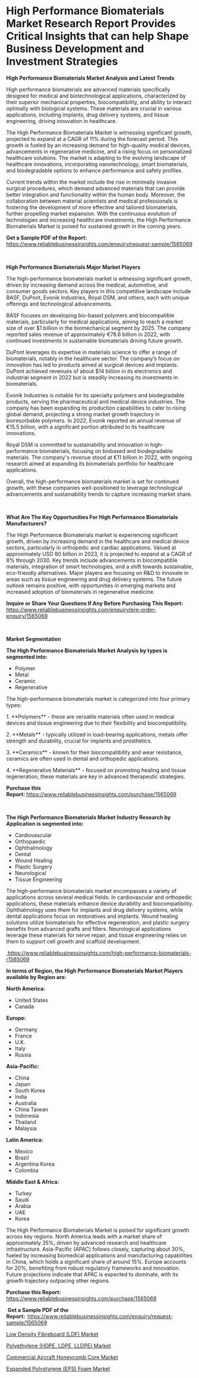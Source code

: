 <p><h1>High Performance Biomaterials Market Research Report Provides Critical Insights that can help Shape Business Development and Investment Strategies</h1></p><p><strong>High Performance Biomaterials Market Analysis and Latest Trends</strong></p>
<p><p>High performance biomaterials are advanced materials specifically designed for medical and biotechnological applications, characterized by their superior mechanical properties, biocompatibility, and ability to interact optimally with biological systems. These materials are crucial in various applications, including implants, drug delivery systems, and tissue engineering, driving innovation in healthcare.</p><p>The High Performance Biomaterials Market is witnessing significant growth, projected to expand at a CAGR of 11% during the forecast period. This growth is fueled by an increasing demand for high-quality medical devices, advancements in regenerative medicine, and a rising focus on personalized healthcare solutions. The market is adapting to the evolving landscape of healthcare innovations, incorporating nanotechnology, smart biomaterials, and biodegradable options to enhance performance and safety profiles.</p><p>Current trends within the market include the rise in minimally invasive surgical procedures, which demand advanced materials that can provide better integration and functionality within the human body. Moreover, the collaboration between material scientists and medical professionals is fostering the development of more effective and tailored biomaterials, further propelling market expansion. With the continuous evolution of technologies and increasing healthcare investments, the High Performance Biomaterials Market is poised for sustained growth in the coming years.</p></p>
<p><strong>Get a Sample PDF of the Report:&nbsp;</strong> <a href="https://www.reliablebusinessinsights.com/enquiry/request-sample/1565069?utm_campaign=1138&utm_medium=2&utm_source=Github&utm_content=ia&utm_term=01022025&utm_id=high-performance-biomaterials">https://www.reliablebusinessinsights.com/enquiry/request-sample/1565069</a></p>
<p>&nbsp;</p>
<p><strong>High Performance Biomaterials Major Market Players</strong></p>
<p><p>The high-performance biomaterials market is witnessing significant growth, driven by increasing demand across the medical, automotive, and consumer goods sectors. Key players in this competitive landscape include BASF, DuPont, Evonik Industries, Royal DSM, and others, each with unique offerings and technological advancements.</p><p>BASF focuses on developing bio-based polymers and biocompatible materials, particularly for medical applications, aiming to reach a market size of over $1 billion in the biomechanical segment by 2025. The company reported sales revenue of approximately €78.6 billion in 2022, with continued investments in sustainable biomaterials driving future growth.</p><p>DuPont leverages its expertise in materials science to offer a range of biomaterials, notably in the healthcare sector. The company’s focus on innovation has led to products aimed at surgical devices and implants. DuPont achieved revenues of about $14 billion in its electronics and industrial segment in 2022 but is steadily increasing its investments in biomaterials.</p><p>Evonik Industries is notable for its specialty polymers and biodegradable products, serving the pharmaceutical and medical device industries. The company has been expanding its production capabilities to cater to rising global demand, projecting a strong market growth trajectory in bioresorbable polymers. In 2022, Evonik reported an annual revenue of €15.5 billion, with a significant portion attributed to its healthcare innovations.</p><p>Royal DSM is committed to sustainability and innovation in high-performance biomaterials, focusing on biobased and biodegradable materials. The company's revenue stood at €11 billion in 2022, with ongoing research aimed at expanding its biomaterials portfolio for healthcare applications.</p><p>Overall, the high-performance biomaterials market is set for continued growth, with these companies well-positioned to leverage technological advancements and sustainability trends to capture increasing market share.</p></p>
<p>&nbsp;</p>
<p><strong>What Are The Key Opportunities For High Performance Biomaterials Manufacturers?</strong></p>
<p><p>The High Performance Biomaterials market is experiencing significant growth, driven by increasing demand in the healthcare and medical device sectors, particularly in orthopedic and cardiac applications. Valued at approximately USD 80 billion in 2023, it is projected to expand at a CAGR of 8% through 2030. Key trends include advancements in biocompatible materials, integration of smart technologies, and a shift towards sustainable, eco-friendly alternatives. Major players are focusing on R&D to innovate in areas such as tissue engineering and drug delivery systems. The future outlook remains positive, with opportunities in emerging markets and increased adoption of biomaterials in regenerative medicine.</p></p>
<p><strong>Inquire or Share Your Questions If Any Before Purchasing This Report:</strong> <a href="https://www.reliablebusinessinsights.com/enquiry/pre-order-enquiry/1565069?utm_campaign=1138&utm_medium=2&utm_source=Github&utm_content=ia&utm_term=01022025&utm_id=high-performance-biomaterials">https://www.reliablebusinessinsights.com/enquiry/pre-order-enquiry/1565069</a></p>
<p>&nbsp;</p>
<p><strong>Market Segmentation</strong></p>
<p><strong>The High Performance Biomaterials Market Analysis by types is segmented into:</strong></p>
<p><ul><li>Polymer</li><li>Metal</li><li>Ceramic</li><li>Regenerative</li></ul></p>
<p><p>The high-performance biomaterials market is categorized into four primary types: </p><p>1. **Polymers** - these are versatile materials often used in medical devices and tissue engineering due to their flexibility and biocompatibility.</p><p>   </p><p>2. **Metals** - typically utilized in load-bearing applications, metals offer strength and durability, crucial for implants and prosthetics.</p><p>   </p><p>3. **Ceramics** - known for their biocompatibility and wear resistance, ceramics are often used in dental and orthopedic applications.</p><p>   </p><p>4. **Regenerative Materials** - focused on promoting healing and tissue regeneration, these materials are key in advanced therapeutic strategies.</p></p>
<p><strong>Purchase this Report:&nbsp;</strong><a href="https://www.reliablebusinessinsights.com/purchase/1565069?utm_campaign=1138&utm_medium=2&utm_source=Github&utm_content=ia&utm_term=01022025&utm_id=high-performance-biomaterials">https://www.reliablebusinessinsights.com/purchase/1565069</a></p>
<p>&nbsp;</p>
<p><strong>The High Performance Biomaterials Market Industry Research by Application is segmented into:</strong></p>
<p><ul><li>Cardiovascular</li><li>Orthopaedic</li><li>Ophthalmology</li><li>Dental</li><li>Wound Healing</li><li>Plastic Surgery</li><li>Neurological</li><li>Tissue Engineering</li></ul></p>
<p><p>The high-performance biomaterials market encompasses a variety of applications across several medical fields. In cardiovascular and orthopedic applications, these materials enhance device durability and biocompatibility. Ophthalmology uses them for implants and drug delivery systems, while dental applications focus on restoratives and implants. Wound healing solutions utilize biomaterials for effective regeneration, and plastic surgery benefits from advanced grafts and fillers. Neurological applications leverage these materials for nerve repair, and tissue engineering relies on them to support cell growth and scaffold development.</p></p>
<p><a href="https://www.reliablebusinessinsights.com/high-performance-biomaterials-r1565069?utm_campaign=1138&utm_medium=2&utm_source=Github&utm_content=ia&utm_term=01022025&utm_id=high-performance-biomaterials">&nbsp;https://www.reliablebusinessinsights.com/high-performance-biomaterials-r1565069</a></p>
<p><strong>In terms of Region, the High Performance Biomaterials Market Players available by Region are:</strong></p>
<p>
    <p> <strong> North America: </strong>
        <ul>
            <li>United States</li>
            <li>Canada</li>
        </ul>
        </p> 
    <p> <strong> Europe: </strong>
        <ul>
            <li>Germany</li>
            <li>France</li>
            <li>U.K.</li>
            <li>Italy</li>
            <li>Russia</li>
        </ul>
        </p> 
    <p> <strong> Asia-Pacific: </strong>
        <ul>
            <li>China</li>
            <li>Japan</li>
            <li>South Korea</li>
            <li>India</li>
            <li>Australia</li>
            <li>China Taiwan</li>
            <li>Indonesia</li>
            <li>Thailand</li>
            <li>Malaysia</li>
        </ul>
        </p> 
    <p> <strong> Latin America: </strong>
        <ul>
            <li>Mexico</li>
            <li>Brazil</li>
            <li>Argentina Korea</li>
            <li>Colombia</li>
        </ul>
        </p> 
    <p> <strong> Middle East & Africa: </strong>
        <ul>
            <li>Turkey</li>
            <li>Saudi</li>
            <li>Arabia</li>
            <li>UAE</li>
            <li>Korea</li>
        </ul>
    </p>
    </p>
<p><p>The High Performance Biomaterials Market is poised for significant growth across key regions. North America leads with a market share of approximately 35%, driven by advanced research and healthcare infrastructure. Asia-Pacific (APAC) follows closely, capturing about 30%, fueled by increasing biomedical applications and manufacturing capabilities in China, which holds a significant share of around 15%. Europe accounts for 20%, benefiting from robust regulatory frameworks and innovation. Future projections indicate that APAC is expected to dominate, with its growth trajectory outpacing other regions.</p></p>
<p><strong>Purchase this Report: </strong><a href="https://www.reliablebusinessinsights.com/purchase/1565069?utm_campaign=1138&utm_medium=2&utm_source=Github&utm_content=ia&utm_term=01022025&utm_id=high-performance-biomaterials">https://www.reliablebusinessinsights.com/purchase/1565069</a></p>
<p>&nbsp;<strong>Get a Sample PDF of the Report:&nbsp;&nbsp;</strong><a href="https://www.reliablebusinessinsights.com/enquiry/request-sample/1565069?utm_campaign=1138&utm_medium=2&utm_source=Github&utm_content=ia&utm_term=01022025&utm_id=high-performance-biomaterials">https://www.reliablebusinessinsights.com/enquiry/request-sample/1565069</a></p>
<p><strong></strong></p>
<p><p><a href="https://github.com/hoevealiur4/Market-Research-Report-List-1/blob/main/low-density-fibreboard-ldf-market.md?utm_campaign=1138&utm_medium=2&utm_source=Github&utm_content=ia&utm_term=01022025&utm_id=high-performance-biomaterials">Low Density Fibreboard (LDF) Market</a></p><p><a href="https://github.com/djibenesha/Market-Research-Report-List-1/blob/main/polyethylene-hdpe-ldpe-lldpe-market.md?utm_campaign=1138&utm_medium=2&utm_source=Github&utm_content=ia&utm_term=01022025&utm_id=high-performance-biomaterials">Polyethylene (HDPE, LDPE, LLDPE) Market</a></p><p><a href="https://github.com/nibbsmantji/Market-Research-Report-List-1/blob/main/commercial-aircraft-honeycomb-core-market.md?utm_campaign=1138&utm_medium=2&utm_source=Github&utm_content=ia&utm_term=01022025&utm_id=high-performance-biomaterials">Commercial Aircraft Honeycomb Core Market</a></p><p><a href="https://github.com/birbamanan03/Market-Research-Report-List-1/blob/main/expanded-polystyrene-eps-foam-market.md?utm_campaign=1138&utm_medium=2&utm_source=Github&utm_content=ia&utm_term=01022025&utm_id=high-performance-biomaterials">Expanded Polystyrene (EPS) Foam Market</a></p></p>